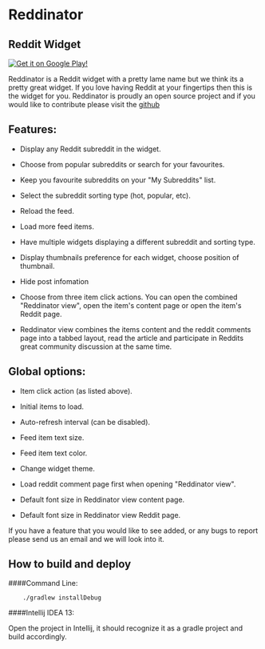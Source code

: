 Reddinator
====================

Reddit Widget
---------------------

[![Get it on Google Play!](https://developer.android.com/images/brand/en_generic_rgb_wo_60.png)](https://play.google.com/store/apps/details?id=au.com.wallaceit.reddinator)

Reddinator is a Reddit widget with a pretty lame name but we think its a pretty great widget. If you love having Reddit at your fingertips then this is the widget for you. Reddinator is proudly an open source project and if you would like to contribute please visit the [github](http://github.com/micwallace/reddinator)

Features:
--

- Display any Reddit subreddit in the widget.

- Choose from popular subreddits or search for your favourites.

- Keep you favourite subreddits on your "My Subreddits" list.

- Select the subreddit sorting type (hot, popular, etc).

- Reload the feed.

- Load more feed items.

- Have multiple widgets displaying a different subreddit and sorting type.

- Display thumbnails preference for each widget, choose position of thumbnail.

- Hide post infomation

- Choose from three item click actions. You can open the combined "Reddinator view", open the item's content page or open the item's Reddit page.

- Reddinator view combines the items content and the reddit comments page into a tabbed layout, read the article and participate in Reddits great community discussion at the same time.

Global options:
---

- Item click action (as listed above).

- Initial items to load.

- Auto-refresh interval (can be disabled).

- Feed item text size.

- Feed item text color.

- Change widget theme.

- Load reddit comment page first when opening "Reddinator view".

- Default font size in Reddinator view content page.

- Default font size in Reddinator view Reddit page.

If you have a feature that you would like to see added, or any bugs to report please send us an email and we will look into it.

How to build and deploy
----

####Command Line:

````
	./gradlew installDebug
````

####Intellij IDEA 13:

Open the project in Intellij, it should recognize it as a gradle project and build accordingly.
